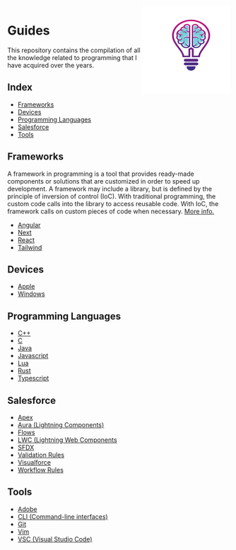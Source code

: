 <img src="https://raw.githubusercontent.com/Gorachevsky/guides/ef27179fbe48aa45824f5b1d379e9231a378bdbb/docs/images/guides-logo-main.svg" align="right" width="200" height="200" />

# Guides

This repository contains the compilation of all the knowledge related to programming that I have acquired over the years.

## Index

- [Frameworks](#frameworks)
- [Devices](#devices)
- [Programming Languages](#programming-languages)
- [Salesforce](#salesforce)
- [Tools](#tools)

## Frameworks

A framework in programming is a tool that provides ready-made components or solutions that are customized in order to speed up development.
A framework may include a library, but is defined by the principle of inversion of control (IoC). With traditional programming, the custom
code calls into the library to access reusable code. With IoC, the framework calls on custom pieces of code when necessary.
[More info.](https://www.netsolutions.com/insights/what-is-a-framework-in-programming/)

- [Angular](/frameworks/angular)
- [Next](/frameworks/next)
- [React](/frameworks/react)
- [Tailwind](/frameworks/tailwind)

## Devices

- [Apple](/devices/apple)
- [Windows](/devices/windows)

## Programming Languages

- [C++](/programming-languages/c++/README.md)
- [C](/programming-languages/c/README.md)
- [Java](/programming-languages/java/README.md)
- [Javascript](/programming-languages/javascript/README.md)
- [Lua](/programming-languages/lua/README.md)
- [Rust](/programming-languages/rust/README.md)
- [Typescript](/programming-languages/typescript/README.md)

## Salesforce

- [Apex](/salesforce/apex)
- [Aura (Lightning Components)](/salesforce/aura)
- [Flows](/salesforce/flows)
- [LWC (Lightning Web Components](/salesforce/lwc)
- [SFDX](/salesforce/sfdx)
- [Validation Rules](/salesforce/validation-rules)
- [Visualforce](/salesforce/visualforce)
- [Workflow Rules](/salesforce/workflows)

## Tools

- [Adobe](/tools/adobe)
- [CLI (Command-line interfaces)](/tools/cli)
- [Git](/tools/git)
- [Vim](/tools/vim)
- [VSC (Visual Studio Code)](/tools/vsc)
